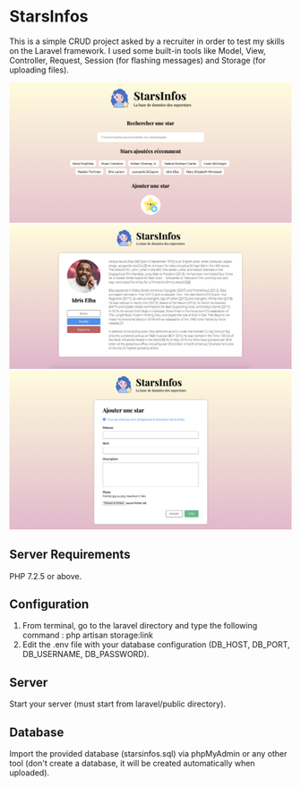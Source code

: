 # StarsInfos

This is a simple CRUD project asked by a recruiter in order to test my skills on the Laravel framework. I used some built-in tools like Model, View, Controller, Request, Session (for flashing messages) and Storage (for uploading files).

![Screenshot](/screenshot_1.png)
![Screenshot](/screenshot_2.png)
![Screenshot](/screenshot_3.png)

## Server Requirements

PHP 7.2.5 or above.

## Configuration

1. From terminal, go to the laravel directory and type the following command : php artisan storage:link
2. Edit the .env file with your database configuration (DB_HOST, DB_PORT, DB_USERNAME, DB_PASSWORD).

## Server

Start your server (must start from laravel/public directory).

## Database

Import the provided database (starsinfos.sql) via phpMyAdmin or any other tool (don't create a database, it will be created automatically when uploaded).
